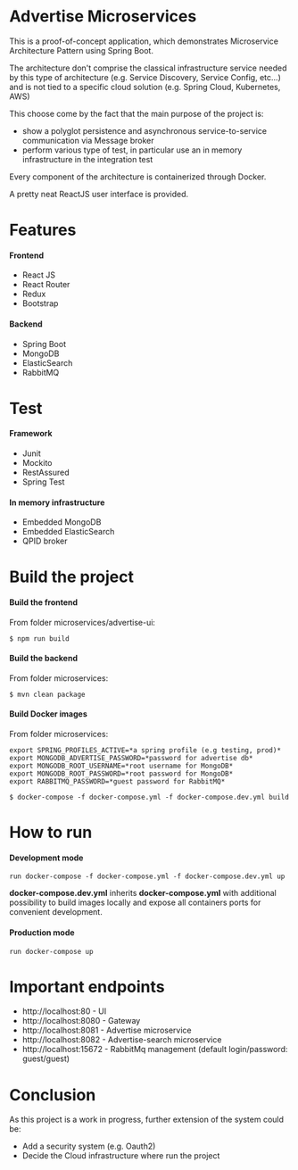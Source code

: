 # Advertise Microservices

This is a proof-of-concept application, which demonstrates Microservice Architecture Pattern using Spring Boot. 

The architecture don't comprise the classical infrastructure service needed by this type of architecture (e.g. Service Discovery, Service Config, etc...) and is not tied to a specific cloud solution (e.g. Spring Cloud, Kubernetes, AWS) 

This choose come by the fact that the main purpose of the project is:

- show a polyglot persistence and asynchronous service-to-service communication via Message broker
- perform various type of test, in particular use an in memory infrastructure in the integration test

Every component of the architecture is containerized through Docker.

A pretty neat ReactJS user interface is provided.

# Features
#### Frontend
- React JS
- React Router
- Redux
- Bootstrap         

#### Backend
- Spring Boot
- MongoDB
- ElasticSearch
- RabbitMQ         

# Test
#### Framework
- Junit
- Mockito
- RestAssured
- Spring Test

#### In memory infrastructure
- Embedded MongoDB
- Embedded ElasticSearch
- QPID broker

# Build the project

#### Build the frontend
From folder microservices/advertise-ui:
```
$ npm run build
```

#### Build the backend
From folder microservices:
```
$ mvn clean package
```

#### Build Docker images
From folder microservices:
```
export SPRING_PROFILES_ACTIVE=*a spring profile (e.g testing, prod)*
export MONGODB_ADVERTISE_PASSWORD=*password for advertise db*
export MONGODB_ROOT_USERNAME=*root username for MongoDB*
export MONGODB_ROOT_PASSWORD=*root password for MongoDB*
export RABBITMQ_PASSWORD=*guest password for RabbitMQ*

$ docker-compose -f docker-compose.yml -f docker-compose.dev.yml build 
```

# How to run

#### Development mode 
```
run docker-compose -f docker-compose.yml -f docker-compose.dev.yml up
```
**docker-compose.dev.yml** inherits **docker-compose.yml** with additional possibility to build images locally and expose all containers ports for convenient development.

#### Production mode
```
run docker-compose up
```

# Important endpoints
- http://localhost:80 - UI
- http://localhost:8080 - Gateway
- http://localhost:8081 - Advertise microservice
- http://localhost:8082 - Advertise-search microservice
- http://localhost:15672 - RabbitMq management (default login/password: guest/guest)

# Conclusion
As this project is a work in progress, further extension of the system could be:
- Add a security system (e.g. Oauth2)
- Decide the Cloud infrastructure where run the project